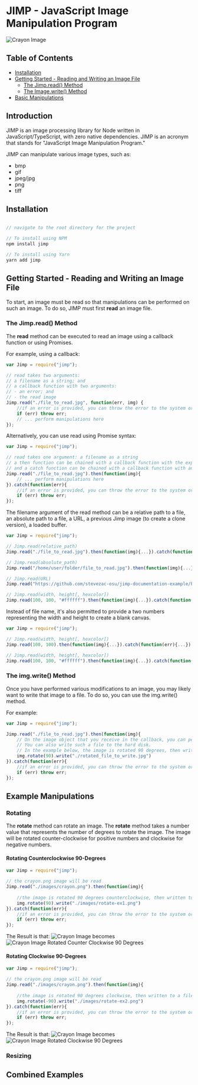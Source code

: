 # JIMP - JavaScript Image Manipulation Program
![Crayon Image](https://github.com/stevezac-osu/jimp-documentation-example/blob/main/images/crayon.png?raw=true)

## Table of Contents

- [Installation](#installation)
- [Getting Started - Reading and Writing an Image File](#getting-started---reading-and-writing-an-image-file) 
  - [The Jimp.read() Method](#the-jimpread-method)
  - [The Image.write() Method](#the-imgwrite-method)
- [Basic Manipulations](#basic-manipulations)

## Introduction
JIMP is an image processing library for Node written in JavaScript/TypeScript, with zero native dependencies.  JIMP is an acronym that stands for "JavaScript Image Manipulation Program." 

JIMP can manipulate various image types, such as:
- bmp
- gif
- jpeg/jpg
- png
- tiff

## Installation

```js

// navigate to the root directory for the project

// To install using NPM
npm install jimp 

// To install using Yarn
yarn add jimp

```

## Getting Started - Reading and Writing an Image File

To start, an image must be read so that manipulations can be performed on such an image.  To do so, JIMP must first **read** an image file.

### The Jimp.read() Method

The **read** method can be executed to read an image using a callback function or using Promises.

For example, using a callback:

```js
var Jimp = require("jimp");

// read takes two arguments:
// a filename as a string; and
// a callback function with two arguments:
// - an error; and
// - the read image
Jimp.read("./file_to_read.jpg", function(err, img) {
	//if an error is provided, you can throw the error to the system or handle as necessary
	if (err) throw err;
	// ... perform manipulations here
});
``` 

Alternatively, you can use read using Promise syntax:

```js
var Jimp = require("jimp");

// read takes one argument: a filename as a string
// a then function can be chained with a callback function with the expected image as an argument
// and a catch function can be chained with a callback function with an error as an argument
Jimp.read("./file_to_read.jpg").then(function(img){
	// ... perform manipulations here
}).catch(function(err){
	//if an error is provided, you can throw the error to the system or handle as necessary
	if (err) throw err;
});
``` 

The filename argument of the read method can be a relative path to a file, an absolute path to a file, a URL, a previous Jimp image (to create a clone version), a loaded buffer.
```js
var Jimp = require("jimp");

// Jimp.read(relative_path)
Jimp.read("./file_to_read.jpg").then(function(img){...}).catch(function(err){...})

// Jimp.read(absolute_path)
Jimp.read("/home/user/folder/file_to_read.jpg").then(function(img){...}).catch(function(err){...})

// Jimp.read(URL)
Jimp.read("https://github.com/stevezac-osu/jimp-documentation-example/blob/main/images/crayon.png?raw=true").then(function(img){...}).catch(function(err){...})

// Jimp.read(width, height[, hexcolor])
Jimp.read(100, 100, "#ffffff").then(function(img){...}).catch(function(err){...})
```

Instead of file name, it's also permitted to provide a two numbers representing the width and height to create a blank canvas.
```js
var Jimp = require("jimp");

// Jimp.read(width, height[, hexcolor])
Jimp.read(100, 100).then(function(img){...}).catch(function(err){...})

// Jimp.read(width, height[, hexcolor])
Jimp.read(100, 100, "#ffffff").then(function(img){...}).catch(function(err){...})
```

### The img.write() Method

Once you have performed various modifications to an image, you may likely want to write that image to a file.  To do so, you can use the img.write() method.

For example:
```js
var Jimp = require("jimp");

Jimp.read("./file_to_read.jpg").then(function(img){
	// On the image object that you receive in the callback, you can perform various manipulation functions
	// You can also write such a file to the hard disk.
	// In the example below, the image is rotated 90 degrees, then written to a file on the hard disk.  
	img.rotate(90).write("./rotated_file_to_write.jpg")
}).catch(function(err){
	//if an error is provided, you can throw the error to the system or handle as necessary
	if (err) throw err;
});
```

## Example Manipulations

### Rotating

The **rotate** method can rotate an image.  The **rotate** method takes a number value that represents the number of degrees to rotate the image.  The image will be rotated counter-clockwise for positive numbers and clockwise for negative numbers.

#### Rotating Counterclockwise 90-Degrees
```js
var Jimp = require("jimp");

// the crayon.png image will be read
Jimp.read("./images/crayon.png").then(function(img){
	
	//the image is rotated 90 degrees counterclockwise, then written to a file on the hard disk.  
	img.rotate(90).write("./images/rotate-ex1.png")
}).catch(function(err){
	//if an error is provided, you can throw the error to the system or handle as necessary
	if (err) throw err;
});  
```
The Result is that:
![Crayon Image](https://github.com/stevezac-osu/jimp-documentation-example/blob/main/images/crayon.png?raw=true) becomes ![Crayon Image Rotated Counter Clockwise 90 Degrees](https://github.com/stevezac-osu/jimp-documentation-example/blob/main/images/rotate-ex1.png?raw=true)

#### Rotating Clockwise 90-Degrees
```js
var Jimp = require("jimp");

// the crayon.png image will be read
Jimp.read("./images/crayon.png").then(function(img){
	
	//the image is rotated 90 degrees clockwise, then written to a file on the hard disk.  
	img.rotate(-90).write("./images/rotate-ex2.png")
}).catch(function(err){
	//if an error is provided, you can throw the error to the system or handle as necessary
	if (err) throw err;
});  
```
The Result is that:
![Crayon Image](https://github.com/stevezac-osu/jimp-documentation-example/blob/main/images/crayon.png?raw=true) becomes ![Crayon Image Rotated Clockwise 90 Degrees](https://github.com/stevezac-osu/jimp-documentation-example/blob/main/images/rotate-ex2.png?raw=true)

### Resizing

## Combined Examples




